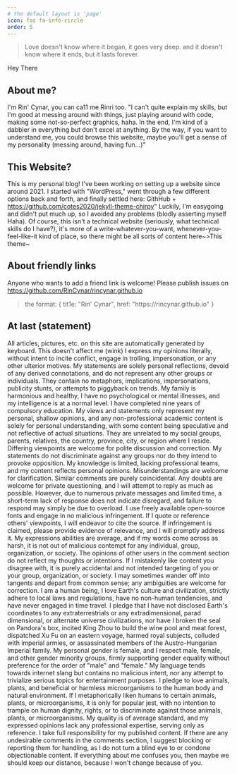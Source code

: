 ```yaml
---
# the default layout is 'page'
icon: fas fa-info-circle
order: 5
---
```


<blockquote>
        Love doesn't know where it began, it goes very deep.
            and it doesn't know where it ends, but it lasts forever.
</blockquote>

Hey There
## About me?

I'm Rin' Cynar, you can ca11 me Rinri too.
"I can't quite explain my skills, but I'm good at messing around with things, just playing around with code, making some not-so-perfect graphics, haha.  In the end, I'm kind of a dabbler in everything but don't excel at anything.  By the way, if you want to understand me, you could browse this website, maybe you'll get a sense of my personality (messing around, having fun...)"
    
## This Website?
This is my personal blog!
I've been working on setting up a website since around 2021. I started with "WordPress," went through a few different options back and forth, and finally settled here: GithHub + https://github.com/cotes2020/jekyll-theme-chirpy"
Luckily, I'm easygoing and didn't put much up, so I avoided any problems (blodly asserting myself Haha).
Of course, this isn't a technical website (seriously, what technical skills do I have?), it's more of a write-whatever-you-want, whenever-you-feel-like-it kind of place, so there might be all sorts of content here~>This theme~
    
## About friendly links
Anyone who wants to add a friend link is welcome! Please publish issues on https://github.com/RinCynar/rincynar.github.io
  <blockquote>
  the format:
  {
  tit1e: "Rin' Cynar",
  href: "https://rincynar.github.io"
  }
  </blockquote>
    
## At last (statement)
All articles, pictures, etc. on this site are automatically generated by keyboard.  This doesn't affect me (wink)
I express my opinions literally, without intent to incite conflict, engage in trolling, impersonation, or any other ulterior motives. My statements are solely personal reflections, devoid of any derived connotations, and do not represent any other groups or individuals. They contain no metaphors, implications, impersonations, publicity stunts, or attempts to piggyback on trends. My family is harmonious and healthy, I have no psychological or mental illnesses, and my intelligence is at a normal level. I have completed nine years of compulsory education.
My views and statements only represent my personal, shallow opinions, and any non-professional academic content is solely for personal understanding, with some content being speculative and not reflective of actual situations. They are unrelated to my social groups, parents, relatives, the country, province, city, or region where I reside. Differing viewpoints are welcome for polite discussion and correction. My statements do not discriminate against any groups nor do they intend to provoke opposition. My knowledge is limited, lacking professional teams, and my content reflects personal opinions. Misunderstandings are welcome for clarification. Similar comments are purely coincidental.
Any doubts are welcome for private questioning, and I will attempt to reply as much as possible. However, due to numerous private messages and limited time, a short-term lack of response does not indicate disregard, and failure to respond may simply be due to overload. I use freely available open-source fonts and engage in no malicious infringement. If I quote or reference others' viewpoints, I will endeavor to cite the source. If infringement is claimed, please provide evidence of relevance, and I will promptly address it. My expressions abilities are average, and if my words come across as harsh, it is not out of malicious contempt for any individual, group, organization, or society. The opinions of other users in the comment section do not reflect my thoughts or intentions. If I mistakenly like content you disagree with, it is purely accidental and not intended targeting of you or your group, organization, or society. I may sometimes wander off into tangents and depart from common sense; any ambiguities are welcome for correction.
I am a human being, I love Earth's culture and civilization, strictly adhere to local laws and regulations, have no non-human tendencies, and have never engaged in time travel. I pledge that I have not disclosed Earth's coordinates to any extraterrestrials or any extradimensional, parad dimensional, or alternate universe civilizations, nor have I broken the seal on Pandora's box, incited King Zhou to build the wine pool and meat forest, dispatched Xu Fu on an eastern voyage, harmed royal subjects, colluded with imperial armies, or assassinated members of the Austro-Hungarian Imperial family. My personal gender is female, and I respect male, female, and other gender minority groups, firmly supporting gender equality without preference for the order of "male" and "female." My language tends towards internet slang but contains no malicious intent, nor any attempt to trivialize serious topics for entertainment purposes. I pledge to love animals, plants, and beneficial or harmless microorganisms to the human body and natural environment. If I metaphorically liken humans to certain animals, plants, or microorganisms, it is only for popular jest, with no intention to trample on human dignity, rights, or to discriminate against those animals, plants, or microorganisms. My quality is of average standard, and my expressed opinions lack any professional expertise, serving only as reference. I take full responsibility for my published content. If there are any undesirable comments in the comments section, I suggest blocking or reporting them for handling, as I do not turn a blind eye to or condone objectionable content.
If everything about me confuses you, then maybe we should keep our distance, because I won't change because of you.
